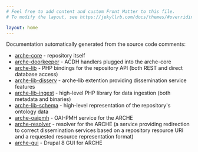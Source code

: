 ```yaml
---
# Feel free to add content and custom Front Matter to this file.
# To modify the layout, see https://jekyllrb.com/docs/themes/#overriding-theme-defaults

layout: home
---
```


Documentation automatically generated from the source code comments:

* [arche-core](arche-core/) - repository itself
* [arche-doorkeeper](arche-doorkeeper/) - ACDH handlers plugged into the arche-core
* [arche-lib](arche-lib/) - PHP bindings for the repository API (both REST and direct database access)
* [arche-lib-disserv](arche-lib-disserv/) - arche-lib extention providing dissemination service features
* [arche-lib-ingest](arche-lib-ingest/) - high-level PHP library for data ingestion (both metadata and binaries)
* [arche-lib-schema](arche-lib-schema/) - high-level representation of the repository's ontology data
* [arche-oaipmh](arche-oaipmh/) - OAI-PMH service for the ARCHE
* [arche-resolver](arche-resolver/) - resolver for the ARCHE (a service providing redirection to correct dissemination services based on a repository resource URI and a requested resource representation format)
* [arche-gui](arche-gui/) - Drupal 8 GUI for ARCHE

